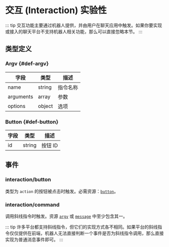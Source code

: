 # 交互 (Interaction) <badge type="warning">实验性</badge>

::: tip
交互功能主要通过机器人提供，并由用户在聊天应用中触发。如果你要实现或接入的聊天平台不支持机器人相关功能，那么可以直接忽略本节。
:::

## 类型定义

### Argv {#def-argv}

| 字段 | 类型 | 描述 |
| --- | --- | --- |
| name | string | 指令名称 |
| arguments | array | 参数 |
| options | object | 选项 |

### Button {#def-button}

| 字段 | 类型 | 描述 |
| --- | --- | --- |
| id | string | 按钮 ID |

## 事件

### interaction/button

类型为 `action` 的按钮被点击时触发。必需资源：[`button`](#def-button)。

### interaction/command

调用斜线指令时触发。资源 [`argv`](#def-argv) 或 [`message`](./message.md#def-message) 中至少包含其一。

::: tip
许多平台都支持斜线指令，但它们的实现方式各不相同。如果平台的斜线指令仅仅提供在前端，机器人无法直接判断一个事件是否为斜线指令调用，那么直接实现为普通消息事件即可。
:::
